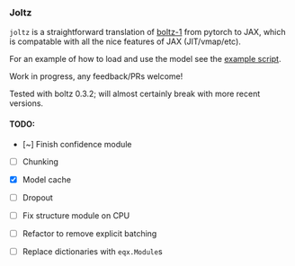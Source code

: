 ### Joltz
`joltz` is a straightforward translation of [boltz-1](https://github.com/jwohlwend/boltz) from pytorch to JAX, which is compatable with all the nice features of JAX (JIT/vmap/etc).

For an example of how to load and use the model see the [example script](example.py).

Work in progress, any feedback/PRs welcome!

Tested with boltz 0.3.2; will almost certainly break with more recent versions.

#### TODO:
- [~] Finish confidence module
- [ ] Chunking
- [x] Model cache
- [ ] Dropout
- [ ] Fix structure module on CPU
- [ ] Refactor to remove explicit batching
- [ ] Replace dictionaries with `eqx.Module`s







